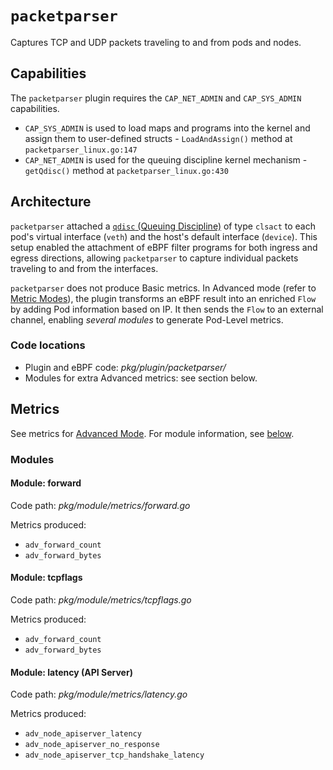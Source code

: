 # `packetparser`

Captures TCP and UDP packets traveling to and from pods and nodes.

## Capabilities

The `packetparser` plugin requires the `CAP_NET_ADMIN` and `CAP_SYS_ADMIN` capabilities.
- `CAP_SYS_ADMIN` is used to load maps and programs into the kernel and assign them to user-defined structs - `LoadAndAssign()` method at `packetparser_linux.go:147`
- `CAP_NET_ADMIN` is used for the queuing discipline kernel mechanism - `getQdisc()` method at `packetparser_linux.go:430`

## Architecture

`packetparser` attached a [`qdisc` (Queuing Discipline)](https://www.man7.org/linux/man-pages/man8/tc.8.html) of type `clsact` to each pod's virtual interface (`veth`) and the host's default interface (`device`). This setup enabled the attachment of eBPF filter programs for both ingress and egress directions, allowing `packetparser` to capture individual packets traveling to and from the interfaces.

`packetparser` does not produce Basic metrics. In Advanced mode (refer to [Metric Modes](../../modes/modes.md)), the plugin transforms an eBPF result into an enriched `Flow` by adding Pod information based on IP. It then sends the `Flow` to an external channel, enabling *several modules* to generate Pod-Level metrics.

### Code locations

- Plugin and eBPF code: *pkg/plugin/packetparser/*
- Modules for extra Advanced metrics: see section below.

## Metrics

See metrics for [Advanced Mode](../../modes/advanced.md#plugin-packetparser-linux). For module information, see [below](#modules).

### Modules

#### Module: forward

Code path: *pkg/module/metrics/forward.go*

Metrics produced:

- `adv_forward_count`
- `adv_forward_bytes`

#### Module: tcpflags

Code path: *pkg/module/metrics/tcpflags.go*

Metrics produced:

- `adv_forward_count`
- `adv_forward_bytes`

#### Module: latency (API Server)

Code path: *pkg/module/metrics/latency.go*

Metrics produced:

- `adv_node_apiserver_latency`
- `adv_node_apiserver_no_response`
- `adv_node_apiserver_tcp_handshake_latency`
